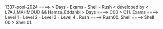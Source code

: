 1337-pool-2024 ====> > Days - Exams - Shell - Rush < developed by < L7AJ_MAHMOUD && Hamza_Eddahbi > 
Days ====> C00 > C11.
Exams ====> Level 1 - Level 2 - Level 3 - Level 4 .
Rush ====> Rush00.
Shell ====> Shell 00 > Shell 01.
